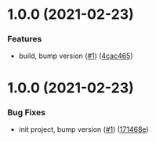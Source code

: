 # 1.0.0 (2021-02-23)


### Features

* build, bump version ([#1](https://github.com/beecode-rs/msh-node-session/issues/1)) ([4cac465](https://github.com/beecode-rs/msh-node-session/commit/4cac465556e8ce7fdccf21c240045bcf9d36a3d5))

# 1.0.0 (2021-02-23)


### Bug Fixes

* init project, bump version ([#1](https://github.com/beecode-rs/msh-node-session/issues/1)) ([171468e](https://github.com/beecode-rs/msh-node-session/commit/171468e87ebdde8b687af435b40b34ef0cb003f2))
